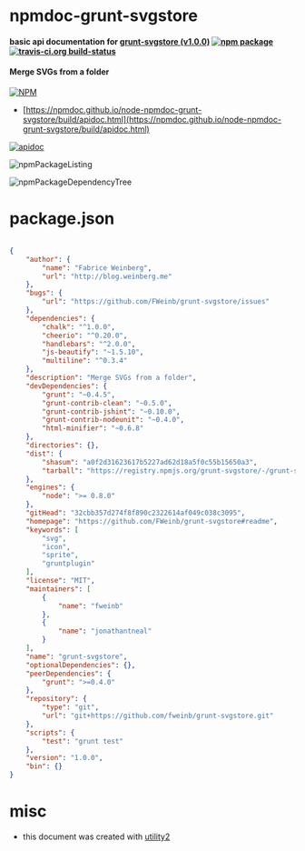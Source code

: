 # npmdoc-grunt-svgstore

#### basic api documentation for  [grunt-svgstore (v1.0.0)](https://github.com/FWeinb/grunt-svgstore#readme)  [![npm package](https://img.shields.io/npm/v/npmdoc-grunt-svgstore.svg?style=flat-square)](https://www.npmjs.org/package/npmdoc-grunt-svgstore) [![travis-ci.org build-status](https://api.travis-ci.org/npmdoc/node-npmdoc-grunt-svgstore.svg)](https://travis-ci.org/npmdoc/node-npmdoc-grunt-svgstore)

#### Merge SVGs from a folder

[![NPM](https://nodei.co/npm/grunt-svgstore.png?downloads=true&downloadRank=true&stars=true)](https://www.npmjs.com/package/grunt-svgstore)

- [https://npmdoc.github.io/node-npmdoc-grunt-svgstore/build/apidoc.html](https://npmdoc.github.io/node-npmdoc-grunt-svgstore/build/apidoc.html)

[![apidoc](https://npmdoc.github.io/node-npmdoc-grunt-svgstore/build/screenCapture.buildCi.browser.%252Ftmp%252Fbuild%252Fapidoc.html.png)](https://npmdoc.github.io/node-npmdoc-grunt-svgstore/build/apidoc.html)

![npmPackageListing](https://npmdoc.github.io/node-npmdoc-grunt-svgstore/build/screenCapture.npmPackageListing.svg)

![npmPackageDependencyTree](https://npmdoc.github.io/node-npmdoc-grunt-svgstore/build/screenCapture.npmPackageDependencyTree.svg)



# package.json

```json

{
    "author": {
        "name": "Fabrice Weinberg",
        "url": "http://blog.weinberg.me"
    },
    "bugs": {
        "url": "https://github.com/FWeinb/grunt-svgstore/issues"
    },
    "dependencies": {
        "chalk": "^1.0.0",
        "cheerio": "^0.20.0",
        "handlebars": "^2.0.0",
        "js-beautify": "~1.5.10",
        "multiline": "^0.3.4"
    },
    "description": "Merge SVGs from a folder",
    "devDependencies": {
        "grunt": "~0.4.5",
        "grunt-contrib-clean": "~0.5.0",
        "grunt-contrib-jshint": "~0.10.0",
        "grunt-contrib-nodeunit": "~0.4.0",
        "html-minifier": "~0.6.8"
    },
    "directories": {},
    "dist": {
        "shasum": "a0f2d31623617b5227ad62d18a5f0c55b15650a3",
        "tarball": "https://registry.npmjs.org/grunt-svgstore/-/grunt-svgstore-1.0.0.tgz"
    },
    "engines": {
        "node": ">= 0.8.0"
    },
    "gitHead": "32cbb357d274f8f890c2322614af049c038c3095",
    "homepage": "https://github.com/FWeinb/grunt-svgstore#readme",
    "keywords": [
        "svg",
        "icon",
        "sprite",
        "gruntplugin"
    ],
    "license": "MIT",
    "maintainers": [
        {
            "name": "fweinb"
        },
        {
            "name": "jonathantneal"
        }
    ],
    "name": "grunt-svgstore",
    "optionalDependencies": {},
    "peerDependencies": {
        "grunt": ">=0.4.0"
    },
    "repository": {
        "type": "git",
        "url": "git+https://github.com/fweinb/grunt-svgstore.git"
    },
    "scripts": {
        "test": "grunt test"
    },
    "version": "1.0.0",
    "bin": {}
}
```



# misc
- this document was created with [utility2](https://github.com/kaizhu256/node-utility2)
